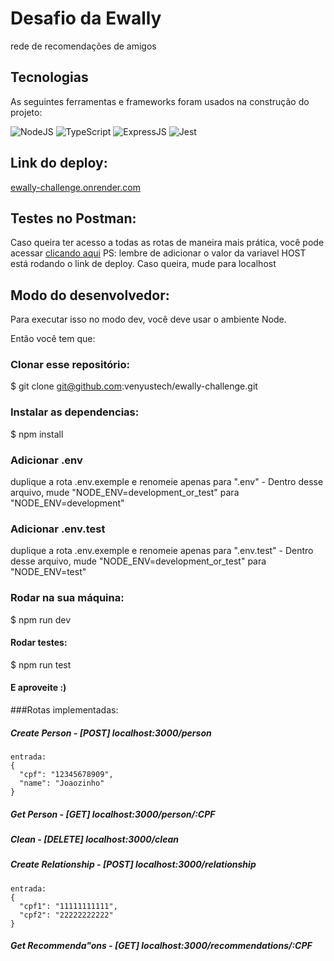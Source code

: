# Desafio da Ewally

rede de recomendações de amigos

## Tecnologias

As seguintes ferramentas e frameworks foram usados na construção do projeto:

![NodeJS](https://img.shields.io/badge/Node.js-43853D?style=flat-square&logo=node.js&logoColor=white)
![TypeScript](https://img.shields.io/badge/TypeScript-007ACC?style=flat-square&logo=typescript&logoColor=white)
![ExpressJS](https://img.shields.io/badge/Express.js-404D59?style=flat-square&logo=express&logoColor=white)
![Jest](https://img.shields.io/badge/Jest-C21325?style=flat-square&logo=jest&logoColor=white)

## Link do deploy:
[ewally-challenge.onrender.com](https://ewally-challenge.onrender.com)

## Testes no Postman:

Caso queira ter acesso a todas as rotas de maneira mais prática, você pode acessar [clicando aqui](https://www.postman.com/warped-robot-193763/workspace/ewally-testes/collection/20979079-3e487873-4028-46f5-befc-d691f8cc3477)
PS: lembre de adicionar o valor da variavel  HOST está rodando o link de deploy. Caso queira, mude para localhost

## Modo do desenvolvedor:

Para executar isso no modo dev, você deve usar o ambiente Node.

Então você tem que:

### Clonar esse repositório:

$ git clone git@github.com:venyustech/ewally-challenge.git

### Instalar as dependencias:

$ npm install

### Adicionar .env

duplique a rota .env.exemple e renomeie apenas para ".env" - Dentro desse arquivo, mude "NODE_ENV=development_or_test" para "NODE_ENV=development"

### Adicionar .env.test

duplique a rota .env.exemple e renomeie apenas para ".env.test" - Dentro desse arquivo, mude "NODE_ENV=development_or_test" para "NODE_ENV=test"

### Rodar na sua máquina:

$ npm run dev

#### Rodar testes:

$ npm run test

#### E aproveite :)

###Rotas implementadas:

##### Create Person - [POST] localhost:3000/person

    entrada:
    {
      "cpf": "12345678909",
      "name": "Joaozinho"
    }

##### Get Person - [GET] localhost:3000/person/:CPF

##### Clean - [DELETE] localhost:3000/clean

##### Create Relationship - [POST] localhost:3000/relationship

    entrada:
    {
      "cpf1": "11111111111",
      "cpf2": "22222222222"
    }

##### Get Recommenda"ons - [GET] localhost:3000/recommendations/:CPF
